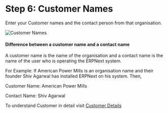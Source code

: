 # Step 6: Customer Names

Enter your Customer names and the contact person from that organisation.


![Customer Names](/assets/erpnext_org/images/erpnext/wizard-step-6.png)



#### Difference between a customer name and a contact name

A customer name is the name of the organisation and a contact name is the name of the user who is operating the ERPNext system.

For Example: If American Power Mills is an organisation name and their founder Shiv Agarwal has installed ERPNext on his system. Then,

Customer Name: American Power Mills

Contact Name:  Shiv Agarwal

To understand Customer in detail visit [Customer Details](/user-guide/selling/customer-master)

